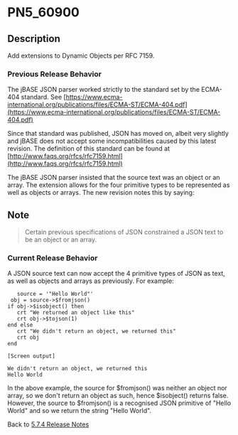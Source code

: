 # PN5_60900

<PageHeader />

## Description

Add extensions to Dynamic Objects per RFC 7159.

### Previous Release Behavior

The jBASE JSON parser worked strictly to the standard set by the ECMA-404 standard. See [https://www.ecma-international.org/publications/files/ECMA-ST/ECMA-404.pdf](https://www.ecma-international.org/publications/files/ECMA-ST/ECMA-404.pdf)

Since that standard was published, JSON has moved on, albeit very slightly and jBASE does not accept some incompatibilities caused by this latest revision. The definition of this standard can be found at [http://www.faqs.org/rfcs/rfc7159.html](http://www.faqs.org/rfcs/rfc7159.html)

The jBASE JSON parser insisted that the source text was an object or an array. The extension allows for the four primitive types to be represented as well as objects or arrays. The new revision notes this by saying:

## Note

>Certain previous specifications of JSON constrained a JSON text to be an object or an array.

### Current Release Behavior

A JSON source text can now accept the 4 primitive types of JSON as text, as well as objects and arrays as previously. For example:

```
   source = '"Hello World"'
 obj = source->$fromjson()
if obj->$isobject() then
   crt "We returned an object like this"
   crt obj->$tojson(1)
end else
   crt "We didn't return an object, we returned this"
   crt obj
end

[Screen output]

We didn't return an object, we returned this
Hello World
```

In the above example, the source for $fromjson() was neither an object nor array, so we don't return an object as such, hence $isobject() returns false. However, the source to $fromjson() is a recognised JSON primitive of "Hello World" and so we return the string "Hello World".

Back to [5.7.4 Release Notes](./../README.md)
